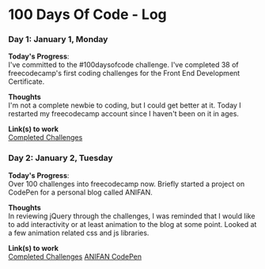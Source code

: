 # 100 Days Of Code - Log

### Day 1: January 1, Monday

**Today's Progress**:<br> I've committed to the #100daysofcode challenge. I've completed 38 of freecodecamp's first coding challenges for the Front End Development Certificate.

**Thoughts**<br> I'm not a complete newbie to coding, but I could get better at it. Today I restarted my freecodecamp account since I haven't been on it in ages. 

**Link(s) to work**<br>
<a href="https://www.freecodecamp.org/fcc80818577-d9be-4f29-ba90-ed6399621b37">Completed Challenges</a>

### Day 2: January 2, Tuesday

**Today's Progress**:<br> Over 100 challenges into freecodecamp now. Briefly started a project on CodePen for a personal blog called ANIFAN.

**Thoughts**<br> In reviewing jQuery through the challenges, I was reminded that I would like to add interactivity or at least animation to the blog at some point. Looked at a few animation related css and js libraries.

**Link(s) to work**<br>
<a href="https://www.freecodecamp.org/fcc80818577-d9be-4f29-ba90-ed6399621b37">Completed Challenges</a>
<a href="https://codepen.io/leyaabebe/project/full/AxGPze">ANIFAN CodePen</a>
